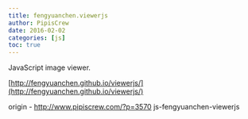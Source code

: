```yaml
---
title: fengyuanchen.viewerjs
author: PipisCrew
date: 2016-02-02
categories: [js]
toc: true
---
```


JavaScript image viewer.

[http://fengyuanchen.github.io/viewerjs/](http://fengyuanchen.github.io/viewerjs/)

origin - http://www.pipiscrew.com/?p=3570 js-fengyuanchen-viewerjs